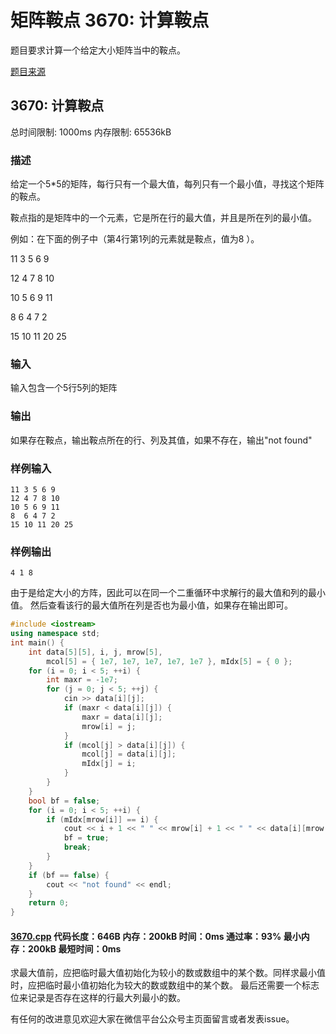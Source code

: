 # 矩阵鞍点 3670: 计算鞍点

题目要求计算一个给定大小矩阵当中的鞍点。

[题目来源](http://bailian.openjudge.cn/practice/3670/)

## 3670: 计算鞍点

总时间限制: 1000ms    内存限制: 65536kB

### 描述

给定一个5*5的矩阵，每行只有一个最大值，每列只有一个最小值，寻找这个矩阵的鞍点。

鞍点指的是矩阵中的一个元素，它是所在行的最大值，并且是所在列的最小值。

例如：在下面的例子中（第4行第1列的元素就是鞍点，值为8 ）。

11 3 5 6 9

12 4 7 8 10

10 5 6 9 11

8 6 4 7 2

15 10 11 20 25

### 输入

输入包含一个5行5列的矩阵

### 输出

如果存在鞍点，输出鞍点所在的行、列及其值，如果不存在，输出"not found"

### 样例输入
```
11 3 5 6 9
12 4 7 8 10
10 5 6 9 11
8  6 4 7 2
15 10 11 20 25
```
### 样例输出
```
4 1 8
```
由于是给定大小的方阵，因此可以在同一个二重循环中求解行的最大值和列的最小值。
然后查看该行的最大值所在列是否也为最小值，如果存在输出即可。
```cpp
#include <iostream>
using namespace std;
int main() {
	int data[5][5], i, j, mrow[5], 
		mcol[5] = { 1e7, 1e7, 1e7, 1e7, 1e7 }, mIdx[5] = { 0 };
	for (i = 0; i < 5; ++i) {
		int maxr = -1e7;
		for (j = 0; j < 5; ++j) {
			cin >> data[i][j];
			if (maxr < data[i][j]) {
				maxr = data[i][j];
				mrow[i] = j;
			}
			if (mcol[j] > data[i][j]) {
				mcol[j] = data[i][j];
				mIdx[j] = i;
			}
		}
	}
	bool bf = false;
	for (i = 0; i < 5; ++i) {
		if (mIdx[mrow[i]] == i) {
			cout << i + 1 << " " << mrow[i] + 1 << " " << data[i][mrow[i]] << endl;
			bf = true;
			break;
		}
	}
	if (bf == false) {
		cout << "not found" << endl;
	}
	return 0;
}
```
#### [3670.cpp](/Code/3600-3699/3670.cpp) 代码长度：646B 内存：200kB 时间：0ms 通过率：93% 最小内存：200kB  最短时间：0ms

求最大值前，应把临时最大值初始化为较小的数或数组中的某个数。同样求最小值时，应把临时最小值初始化为较大的数或数组中的某个数。
最后还需要一个标志位来记录是否存在这样的行最大列最小的数。

有任何的改进意见欢迎大家在微信平台公众号主页面留言或者发表issue。
